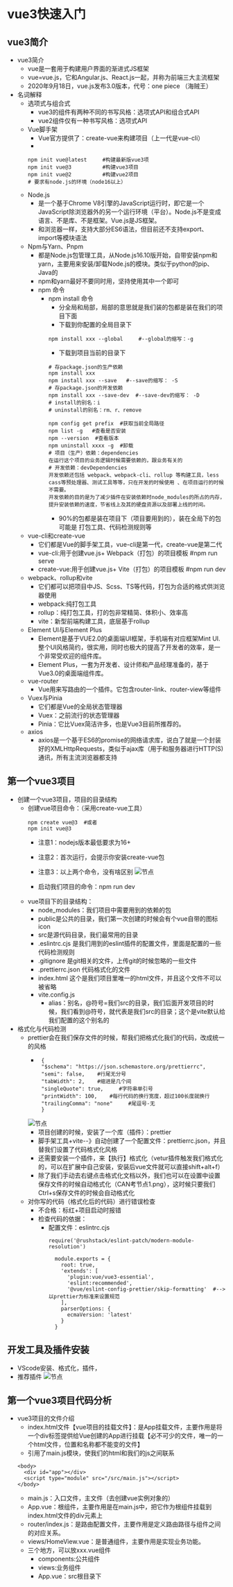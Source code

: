# vue3快速入门
## vue3简介
- vue3简介
  - vue是一套用于构建用户界面的渐进式JS框架
  - vue=vue.js，它和Angular.js、React.js一起，并称为前端三大主流框架
  - 2020年9月18日，vue.js发布3.0版本，代号：one piece （海贼王）
- 名词解释
  - 选项式与组合式
    - vue3的组件有两种不同的书写风格：选项式API和组合式API
    - vue2组件仅有一种书写风格：选项式API
  - Vue脚手架
    - Vue官方提供了：create-vue来构建项目（上一代是vue-cli）
    - 
    ```
    npm init vue@latest     #构建最新版vue3项
    npm init vue@3          #构建vue3项目
    npm init vue@2          #构建vue2项目
    # 要求有node.js的环境（node16以上）
    ```
  - Node.js
    - 是一个基于Chrome V8引擎的JavaScript运行时，即它是一个JavaScript除浏览器外的另一个运行环境（平台）。Node.js不是变成语言、不是库、不是框架。Vue.js是JS框架。
    - 和浏览器一样，支持大部分ES6语法，但目前还不支持export、import等模块语法
  - Npm与Yarn、Pnpm
    - 都是Node.js包管理工具，从Node.js16.10版开始，自带安装npm和yarn，主要用来安装/卸载Node.js的模块。类似于python的pip、Java的
    - npm和yarn最好不要同时用，坚持使用其中一个即可
    - npm 命令
      - npm install 命令
        - 分全局和局部，局部的意思就是我们装的包都是装在我们的项目下面
        - 下载到你配置的全局目录下
        ```
        npm install xxx --global     #--global的缩写：-g
        ```
        - 下载到项目当前的目录下
        ```
        # 存package.json的生产依赖
        npm install xxx
        npm install xxx --save   #--save的缩写： -S
        # 存package.json的开发依赖
        npm install xxx --save-dev  #--save-dev的缩写： -D
        # install的别名：i
        # uninstall的别名：rm、r、remove
        
        npm config get prefix  #获取当前全局路径
        npm list -g   #查看是否安装
        npm --version  #查看版本
        npm uninstall xxxx -g  #卸载
        # 项目（生产）依赖：dependencies
        在运行这个项目的业务逻辑时候需要依赖的，跟业务有关的
        # 开发依赖：devDependencies 
        开发依赖还包括 webpack、webpack-cli、rollup 等构建工具，less cass等预处理器、测试工具等等，只在开发的时候使用 、在项目运行的时候不需要。
        开发依赖的目的是为了减少插件在安装依赖时node_modules的所占的内存，提升安装依赖的速度，节省线上及其的硬盘资源以及部署上线的时间。

        ```
        - 90%的包都是装在项目下（项目要用到的），装在全局下的包可能是 打包工具、代码检测规则等
  - vue-cli和create-vue
    -  它们都是Vue的脚手架工具，vue-cli是第一代，create-vue是第二代
    -  vue-cli:用于创建vue.js+ Webpack（打包）的项目模板  #npm run serve
    -  create-vue:用于创建vue.js+ Vite（打包）的项目模板 #npm run dev
  - webpack、rollup和vite
    - 它们都可以把项目中JS、Scss、TS等代码，打包为合适的格式供浏览器使用
    - webpack:纯打包工具
    - rollup：纯打包工具，打的包非常精简、体积小、效率高
    - vite：新型前端构建工具，底层基于rollup
  - Element UI与Element Plus
    - Element是基于VUE2.0的桌面端UI框架，手机端有对应框架Mint UI.整个UI风格简约，很实用，同时也极大的提高了开发者的效率，是一个非常受欢迎的组件库。
    - Element Plus，一套为开发者、设计师和产品经理准备的，基于Vue3.0的桌面端组件库。
  - vue-router
    - Vue用来写路由的一个插件。它包含router-link、router-view等组件
  - Vuex与Pinia
    - 它们都是Vue的全局状态管理器
    - Vuex：之前流行的状态管理器
    - Pinia：它比Vuex简洁许多，也是Vue3目前所推荐的。
  - axios
    - axios是一个基于ES6的promise的网络请求库，说白了就是一个封装好的XMLHttpRequests，类似于ajax库（用于和服务器进行HTTP(S)通讯，所有主流浏览器都支持
## 第一个vue3项目
- 创建一个vue3项目，项目的目录结构
  - 创建vue项目命令：（采用create-vue工具）
    ```
    npm create vue@3  #或者
    npm init vue@3
    ```
    - 注意1：nodejs版本最低要求为16+
    - 注意2：首次运行，会提示你安装create-vue包

    - 注意3：以上两个命令，没有啥区别
![节点](./npminstall_01.png)
    - 启动我们项目的命令：npm run dev
  - vue项目下的目录结构：
    - node_modules：我们项目中需要用到的依赖的包
    - public是公共的目录，我们第一次创建的时候会有个vue自带的图标icon
    - src是源代码目录，我们最常用的目录
    - .eslintrc.cjs 是我们用到的eslint插件的配置文件，里面是配置的一些代码检测规则
    - .gitignore 是git相关的文件，上传git的时候忽略的一些文件
    - .prettierrc.json 代码格式化的文件 
    -  index.html 这个是我们项目里唯一的html文件，并且这个文件不可以被省略
    -  vite.config.js
       -  alias：别名，@符号=我们src的目录，我们后面开发项目的时候，我们看到@符号，就代表是我们src的目录；这个是vite默认给我们配置的这个别名的
 - 格式化与代码检测
   - prettier会在我们保存文件的时候，帮我们把格式化我们的代码，改成统一的风格
     -   ```
          {
          "$schema": "https://json.schemastore.org/prettierrc",
          "semi": false,    #行尾无分号
          "tabWidth": 2,    #缩进是几个间
          "singleQuote": true,     #字符串单引号
          "printWidth": 100,    #每行代码的换行宽度，超过100长度就换行
          "trailingComma": "none"     #尾逗号-无
          }
          ```
      ![节点](./1.png)
        - 项目创建的时候，安装了一个库（插件）：prettier
        - 脚手架工具+vite--》自动创建了一个配置文件：prettierrc.json，并且替我们设置了代码格式化风格
        - 还需要安装一个插件，来【执行】格式化（vetur插件触发我们格式化的，可以在扩展中自己安装，安装后vue文件就可以直接shift+alt+f）
        - 除了我们手动去右键点击格式化文档以外，我们也可以在设置中设置保存文件的时候自动格式化（CAN考节点1.png），这时候只要我们Ctrl+s保存文件的时候会自动格式化
    - 对你写的代码（格式化后的代码）进行错误检查
      - 不合格：标红+项目启动时报错
      - 检查代码的依据：
        - 配置文件：eslintrc.cjs
          ```
          require('@rushstack/eslint-patch/modern-module-resolution')

            module.exports = {
              root: true,
              'extends': [
                'plugin:vue/vue3-essential',
                'eslint:recommended',
                '@vue/eslint-config-prettier/skip-formatting'  #-->以prettier为标准来设置规范
              ],
              parserOptions: {
                ecmaVersion: 'latest'
              }
            }

          ```


## 开发工具及插件安装
- VScode安装、格式化，插件，
- 推荐插件
    ![节点](./2.png)

## 第一个vue3项目代码分析
- vue3项目的文件介绍
  - index.html文件【vue项目的挂载文件】：是App挂载文件，主要作用是将一个div标签提供给Vue创建的App进行挂载【必不可少的文件，唯一的一个html文件，位置和名称都不能变的文件】
  - 引用了main.js模块，使我们的html和我们的js之间联系
  ```
  <body>
    <div id="app"></div>  
    <script type="module" src="/src/main.js"></script>
  </body>
  ```
  - main.js：入口文件，主文件（去创建vue实例对象的）
  - App.vue：根组件，主要作用是在main.js中，把它作为根组件挂载到index.html文件的div元素上
  - router/index.js：是路由配置文件，主要作用是定义路由路径与组件之间的对应关系。
  - views/HomeView.vue：是普通组件，主要作用是实现业务功能。
  - 三个地方，可以放xxx.vue组件
    - components:公共组件
    - views:业务组件
    - App.vue：src根目录下 

